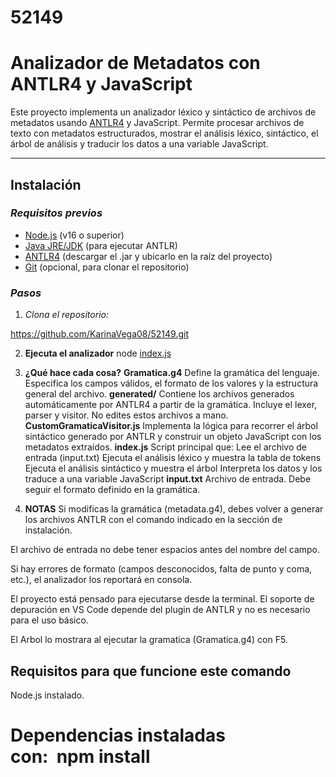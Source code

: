 # 52149
# Analizador de Metadatos con ANTLR4 y JavaScript

Este proyecto implementa un analizador léxico y sintáctico de archivos de metadatos usando [ANTLR4](https://www.antlr.org/) y JavaScript. Permite procesar archivos de texto con metadatos estructurados, mostrar el análisis léxico, sintáctico, el árbol de análisis y traducir los datos a una variable JavaScript.

---

## Instalación

### *Requisitos previos*

- [Node.js](https://nodejs.org/) (v16 o superior)
- [Java JRE/JDK](https://adoptium.net/) (para ejecutar ANTLR)
- [ANTLR4](https://www.antlr.org/download.html) (descargar el .jar y ubicarlo en la raíz del proyecto)
- [Git](https://git-scm.com/) (opcional, para clonar el repositorio)

### *Pasos*

1. *Clona el repositorio:*

   
https://github.com/KarinaVega08/52149.git

2. **Ejecuta el analizador**
node [index.js](http://_vscodecontentref_/0)

3. **¿Qué hace cada cosa?**
   **Gramatica.g4**
Define la gramática del lenguaje. Especifica los campos válidos, el formato de los valores y la estructura general del archivo.
**generated/**
Contiene los archivos generados automáticamente por ANTLR4 a partir de la gramática. Incluye el lexer, parser y visitor. No edites estos archivos a mano.
   **CustomGramaticaVisitor.js**
Implementa la lógica para recorrer el árbol sintáctico generado por ANTLR y construir un objeto JavaScript con los metadatos extraídos.
   **index.js**
Script principal que:
    Lee el archivo de entrada (input.txt)
    Ejecuta el análisis léxico y muestra la tabla de tokens
    Ejecuta el análisis sintáctico y muestra el árbol
    Interpreta los datos y los traduce a una variable JavaScript
**input.txt**
Archivo de entrada. Debe seguir el formato definido en la gramática.

4. **NOTAS**
Si modificas la gramática (metadata.g4), debes volver a generar los archivos ANTLR con el comando indicado en la sección de instalación.

El archivo de entrada no debe tener espacios antes del nombre del campo.

Si hay errores de formato (campos desconocidos, falta de punto y coma, etc.), el analizador los reportará en consola.

El proyecto está pensado para ejecutarse desde la terminal. El soporte de depuración en VS Code depende del plugin de ANTLR y no es necesario para el uso básico.

El Arbol lo mostrara al ejecutar la gramatica (Gramatica.g4) con F5.

## Requisitos para que funcione este comando
Node.js instalado.
# Dependencias instaladas con:  npm install
